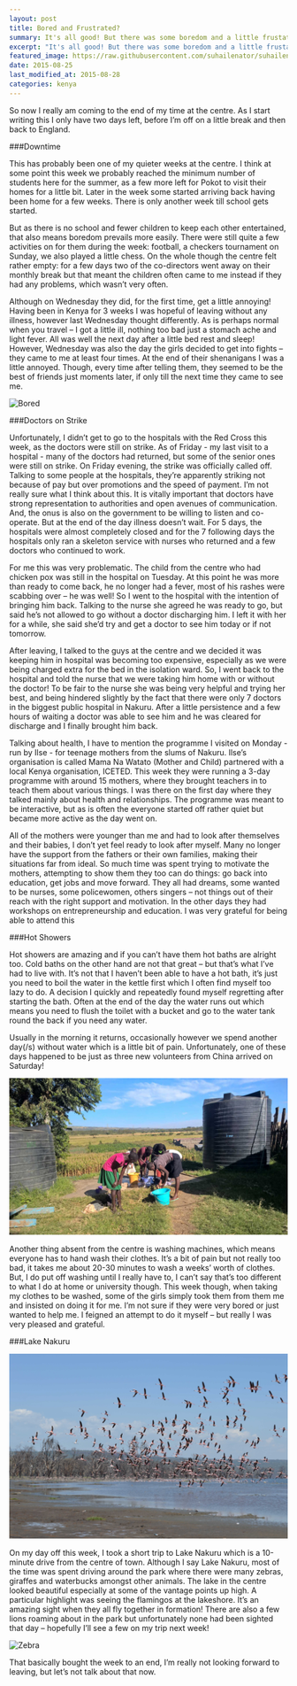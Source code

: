 ```yaml
---
layout: post
title: Bored and Frustrated?
summary: It's all good! But there was some boredom and a little frustation... 
excerpt: "It's all good! But there was some boredom and a little frustation..."
featured_image: https://raw.githubusercontent.com/suhailenator/suhailenator.github.io/master/images/11.jpg
date: 2015-08-25
last_modified_at: 2015-08-28
categories: kenya
---
```

So now I really am coming to the end of my time at the centre. As I start writing this I only have two days left, before I’m off on a little break and then back to England. 

###Downtime

This has probably been one of my quieter weeks at the centre. I think at some point this week we probably reached the minimum number of students here for the summer, as a few more left for Pokot to visit their homes for a little bit. Later in the week some started arriving back having been home for a few weeks. There is only another week till school gets started. 

But as there is no school and fewer children to keep each other entertained, that also means boredom prevails more easily. There were still quite a few activities on for them during the week: football, a checkers tournament on Sunday, we also played a little chess.  On the whole though the centre felt rather empty: for a few days two of the co-directors went away on their monthly break but that meant the children often came to me instead if they had any problems, which wasn’t very often. 

Although on Wednesday they did, for the first time, get a little annoying! Having been in Kenya for 3 weeks I was hopeful of leaving without any illness, however last Wednesday thought differently. As is perhaps normal when you travel – I got a little ill, nothing too bad just a stomach ache and light fever. All was well the next day after a little bed rest and sleep! However, Wednesday was also the day the girls decided to get into fights – they came to me at least four times. At the end of their shenanigans I was a little annoyed. Though, every time after telling them, they seemed to be the best of friends just moments later, if only till the next time they came to see me.

![Bored](https://raw.githubusercontent.com/suhailenator/suhailenator.github.io/master/images/11.jpg)

###Doctors on Strike	

Unfortunately, I didn’t get to go to the hospitals with the Red Cross this week, as the doctors were still on strike. As of Friday - my last visit to a hospital - many of the doctors had returned, but some of the senior ones were still on strike. On Friday evening, the strike was officially called off. Talking to some people at the hospitals, they’re apparently striking not because of pay but over promotions and the speed of payment. I’m not really sure what I think about this. It is vitally important that doctors have strong representation to authorities and open avenues of communication. And, the onus is also on the government to be willing to listen and co-operate. But at the end of the day illness doesn’t wait. For 5 days, the hospitals were almost completely closed and for the 7 following days the hospitals only ran a skeleton service with nurses who returned and a few doctors who continued to work. 

For me this was very problematic. The child from the centre who had chicken pox was still in the hospital on Tuesday. At this point he was more than ready to come back, he no longer had a fever, most of his rashes were scabbing over – he was well! So I went to the hospital with the intention of bringing him back. Talking to the nurse she agreed he was ready to go, but said he’s not allowed to go without a doctor discharging him. I left it with her for a while, she said she’d try and get a doctor to see him today or if not tomorrow. 

After leaving, I talked to the guys at the centre and we decided it was keeping him in hospital was becoming too expensive, especially as we were being charged extra for the bed in the isolation ward. So, I went back to the hospital and told the nurse that we were taking him home with or without the doctor! To be fair to the nurse she was being very helpful and trying her best, and being hindered slightly by the fact that there were only 7 doctors in the biggest public hospital in Nakuru. After a little persistence and a few hours of waiting a doctor was able to see him and he was cleared for discharge and I finally brought him back. 

Talking about health, I have to mention the programme I visited on Monday - run by Ilse - for teenage mothers from the slums of Nakuru. Ilse’s organisation is called Mama Na Watato (Mother and Child) partnered with a local Kenya organisation, ICETED. This week they were running a 3-day programme with around 15 mothers, where they brought teachers in to teach them about various things. I was there on the first day where they talked mainly about health and relationships. The programme was meant to be interactive, but as is often the everyone started off rather quiet but became more active as the day went on. 

All of the mothers were younger than me and had to look after themselves and their babies, I don’t yet feel ready to look after myself. Many no longer have the support from the fathers or their own families, making their situations far from ideal. So much time was spent trying to motivate the mothers, attempting to show them they too can do things: go back into education, get jobs and move forward. They all had dreams, some wanted to be nurses, some policewomen, others singers – not things out of their reach with the right support and motivation. In the other days they had workshops on entrepreneurship and education. I was very grateful for being able to attend this 

###Hot Showers 

Hot showers are amazing and if you can’t have them hot baths are alright too. Cold baths on the other hand are not that great – but that’s what I’ve had to live with. It’s not that I haven’t been able to have a hot bath, it’s just you need to boil the water in the kettle first which I often find myself too lazy to do. A decision I quickly and repeatedly found myself regretting after starting the bath. Often at the end of the day the water runs out which means you need to flush the toilet with a bucket and go to the water tank round the back if you need any water. 

Usually in the morning it returns, occasionally however we spend another day(/s) without water which is a little bit of pain. Unfortunately, one of these days happened to be just as three new volunteers from China arrived on Saturday!

![Thank you for the help](https://raw.githubusercontent.com/suhailenator/suhailenator.github.io/master/images/12.jpg)

Another thing absent from the centre is washing machines, which means everyone has to hand wash their clothes. It’s a bit of pain but not really too bad, it takes me about 20-30 minutes to wash a weeks’ worth of clothes. But, I do put off washing until I really have to, I can’t say that’s too different to what I do at home or university though. This week though, when taking my clothes to be washed, some of the girls simply took them from them me and insisted on doing it for me. I’m not sure if they were very bored or just wanted to help me. I feigned an attempt to do it myself – but really I was very pleased and grateful. 

###Lake Nakuru

![Flamingos](https://raw.githubusercontent.com/suhailenator/suhailenator.github.io/master/images/13.jpg)

On my day off this week, I took a short trip to Lake Nakuru which is a 10-minute drive from the centre of town. Although I say Lake Nakuru, most of the time was spent driving around the park where there were many zebras, giraffes and waterbucks amongst other animals. The lake in the centre looked beautiful especially at some of the vantage points up high.  A particular highlight was seeing the flamingos at the lakeshore. It’s an amazing sight when they all fly together in formation! There are also a few lions roaming about in the park but unfortunately none had been sighted that day – hopefully I’ll see a few on my trip next week! 

![Zebra](https://raw.githubusercontent.com/suhailenator/suhailenator.github.io/master/images/14.jpg)

That basically bought the week to an end, I’m really not looking forward to leaving, but let’s not talk about that now.